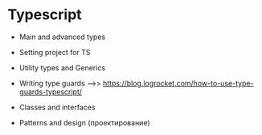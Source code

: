 # Typescript

- Main and advanced types

- Setting project for TS

- Utility types and Generics

- Writing type guards -->> https://blog.logrocket.com/how-to-use-type-guards-typescript/

- Classes and interfaces

- Patterns and design (проектирование)
